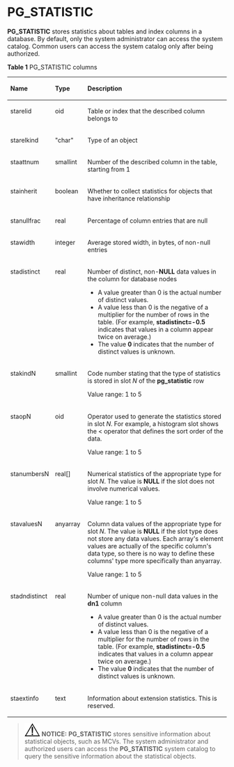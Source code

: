 # PG\_STATISTIC<a name="EN-US_TOPIC_0289900694"></a>

**PG\_STATISTIC**  stores statistics about tables and index columns in a database. By default, only the system administrator can access the system catalog. Common users can access the system catalog only after being authorized.

**Table  1**  PG\_STATISTIC columns

<a name="en-us_topic_0283137732_en-us_topic_0237122317_en-us_topic_0059778435_t409d019781a1464fa35a78496efe5127"></a>
<table><thead align="left"><tr id="en-us_topic_0283137732_en-us_topic_0237122317_en-us_topic_0059778435_r9fa959080f464cda84d3e370c739cedb"><th class="cellrowborder" valign="top" width="18.25%" id="mcps1.2.4.1.1"><p id="en-us_topic_0283137732_en-us_topic_0237122317_en-us_topic_0059778435_a9eeabae9f57146a3b582196fd912e426"><a name="en-us_topic_0283137732_en-us_topic_0237122317_en-us_topic_0059778435_a9eeabae9f57146a3b582196fd912e426"></a><a name="en-us_topic_0283137732_en-us_topic_0237122317_en-us_topic_0059778435_a9eeabae9f57146a3b582196fd912e426"></a>Name</p>
</th>
<th class="cellrowborder" valign="top" width="14.85%" id="mcps1.2.4.1.2"><p id="en-us_topic_0283137732_en-us_topic_0237122317_en-us_topic_0059778435_ae624cb0932be49ebac308d8f7c5ac44d"><a name="en-us_topic_0283137732_en-us_topic_0237122317_en-us_topic_0059778435_ae624cb0932be49ebac308d8f7c5ac44d"></a><a name="en-us_topic_0283137732_en-us_topic_0237122317_en-us_topic_0059778435_ae624cb0932be49ebac308d8f7c5ac44d"></a>Type</p>
</th>
<th class="cellrowborder" valign="top" width="66.9%" id="mcps1.2.4.1.3"><p id="en-us_topic_0283137732_en-us_topic_0237122317_en-us_topic_0059778435_acf2cd5f8256b4f5abd9e302d0ca582fb"><a name="en-us_topic_0283137732_en-us_topic_0237122317_en-us_topic_0059778435_acf2cd5f8256b4f5abd9e302d0ca582fb"></a><a name="en-us_topic_0283137732_en-us_topic_0237122317_en-us_topic_0059778435_acf2cd5f8256b4f5abd9e302d0ca582fb"></a>Description</p>
</th>
</tr>
</thead>
<tbody><tr id="en-us_topic_0283137732_en-us_topic_0237122317_en-us_topic_0059778435_r9df1702564f0488285e85b6175f2f077"><td class="cellrowborder" valign="top" width="18.25%" headers="mcps1.2.4.1.1 "><p id="en-us_topic_0283137732_en-us_topic_0237122317_en-us_topic_0059778435_a955ddb3e3046481f85d60457555bbd47"><a name="en-us_topic_0283137732_en-us_topic_0237122317_en-us_topic_0059778435_a955ddb3e3046481f85d60457555bbd47"></a><a name="en-us_topic_0283137732_en-us_topic_0237122317_en-us_topic_0059778435_a955ddb3e3046481f85d60457555bbd47"></a>starelid</p>
</td>
<td class="cellrowborder" valign="top" width="14.85%" headers="mcps1.2.4.1.2 "><p id="en-us_topic_0283137732_en-us_topic_0237122317_en-us_topic_0059778435_a7369429b087d40dfb246ac6bef7221ef"><a name="en-us_topic_0283137732_en-us_topic_0237122317_en-us_topic_0059778435_a7369429b087d40dfb246ac6bef7221ef"></a><a name="en-us_topic_0283137732_en-us_topic_0237122317_en-us_topic_0059778435_a7369429b087d40dfb246ac6bef7221ef"></a>oid</p>
</td>
<td class="cellrowborder" valign="top" width="66.9%" headers="mcps1.2.4.1.3 "><p id="en-us_topic_0283137732_en-us_topic_0237122317_en-us_topic_0059778435_a9f44d7fc88174a08a4fd18e69a06db8a"><a name="en-us_topic_0283137732_en-us_topic_0237122317_en-us_topic_0059778435_a9f44d7fc88174a08a4fd18e69a06db8a"></a><a name="en-us_topic_0283137732_en-us_topic_0237122317_en-us_topic_0059778435_a9f44d7fc88174a08a4fd18e69a06db8a"></a>Table or index that the described column belongs to</p>
</td>
</tr>
<tr id="en-us_topic_0283137732_en-us_topic_0237122317_en-us_topic_0059778435_r36a6830d24b94cdcadbf8c3cd45ca3f8"><td class="cellrowborder" valign="top" width="18.25%" headers="mcps1.2.4.1.1 "><p id="en-us_topic_0283137732_en-us_topic_0237122317_en-us_topic_0059778435_a79be0e463c26402bbc3e8eb971e291c7"><a name="en-us_topic_0283137732_en-us_topic_0237122317_en-us_topic_0059778435_a79be0e463c26402bbc3e8eb971e291c7"></a><a name="en-us_topic_0283137732_en-us_topic_0237122317_en-us_topic_0059778435_a79be0e463c26402bbc3e8eb971e291c7"></a>starelkind</p>
</td>
<td class="cellrowborder" valign="top" width="14.85%" headers="mcps1.2.4.1.2 "><p id="en-us_topic_0283137732_en-us_topic_0237122317_en-us_topic_0059778435_a00a2a7fecca24f9b987302851e4ab7f5"><a name="en-us_topic_0283137732_en-us_topic_0237122317_en-us_topic_0059778435_a00a2a7fecca24f9b987302851e4ab7f5"></a><a name="en-us_topic_0283137732_en-us_topic_0237122317_en-us_topic_0059778435_a00a2a7fecca24f9b987302851e4ab7f5"></a>"char"</p>
</td>
<td class="cellrowborder" valign="top" width="66.9%" headers="mcps1.2.4.1.3 "><p id="en-us_topic_0283137732_en-us_topic_0237122317_en-us_topic_0059778435_a98eb7d8b50fb42b9878912f0aeb0b1d3"><a name="en-us_topic_0283137732_en-us_topic_0237122317_en-us_topic_0059778435_a98eb7d8b50fb42b9878912f0aeb0b1d3"></a><a name="en-us_topic_0283137732_en-us_topic_0237122317_en-us_topic_0059778435_a98eb7d8b50fb42b9878912f0aeb0b1d3"></a>Type of an object</p>
</td>
</tr>
<tr id="en-us_topic_0283137732_en-us_topic_0237122317_en-us_topic_0059778435_r56e42be96ec9442fa76a0ff7e8442ce1"><td class="cellrowborder" valign="top" width="18.25%" headers="mcps1.2.4.1.1 "><p id="en-us_topic_0283137732_en-us_topic_0237122317_en-us_topic_0059778435_a1648cac272d4451a88d040577a4ad818"><a name="en-us_topic_0283137732_en-us_topic_0237122317_en-us_topic_0059778435_a1648cac272d4451a88d040577a4ad818"></a><a name="en-us_topic_0283137732_en-us_topic_0237122317_en-us_topic_0059778435_a1648cac272d4451a88d040577a4ad818"></a>staattnum</p>
</td>
<td class="cellrowborder" valign="top" width="14.85%" headers="mcps1.2.4.1.2 "><p id="en-us_topic_0283137732_en-us_topic_0237122317_en-us_topic_0059778435_a59032aa004c84688969586c45b866e1c"><a name="en-us_topic_0283137732_en-us_topic_0237122317_en-us_topic_0059778435_a59032aa004c84688969586c45b866e1c"></a><a name="en-us_topic_0283137732_en-us_topic_0237122317_en-us_topic_0059778435_a59032aa004c84688969586c45b866e1c"></a>smallint</p>
</td>
<td class="cellrowborder" valign="top" width="66.9%" headers="mcps1.2.4.1.3 "><p id="en-us_topic_0283137732_en-us_topic_0237122317_en-us_topic_0059778435_a67dfcc28e4c6497c92dc60974ee5976b"><a name="en-us_topic_0283137732_en-us_topic_0237122317_en-us_topic_0059778435_a67dfcc28e4c6497c92dc60974ee5976b"></a><a name="en-us_topic_0283137732_en-us_topic_0237122317_en-us_topic_0059778435_a67dfcc28e4c6497c92dc60974ee5976b"></a>Number of the described column in the table, starting from 1</p>
</td>
</tr>
<tr id="en-us_topic_0283137732_en-us_topic_0237122317_en-us_topic_0059778435_rd3f705c2468a4c718249d404e7951cdc"><td class="cellrowborder" valign="top" width="18.25%" headers="mcps1.2.4.1.1 "><p id="en-us_topic_0283137732_en-us_topic_0237122317_en-us_topic_0059778435_a53b9c37b7d484e23b0e67472ce1e55ea"><a name="en-us_topic_0283137732_en-us_topic_0237122317_en-us_topic_0059778435_a53b9c37b7d484e23b0e67472ce1e55ea"></a><a name="en-us_topic_0283137732_en-us_topic_0237122317_en-us_topic_0059778435_a53b9c37b7d484e23b0e67472ce1e55ea"></a>stainherit</p>
</td>
<td class="cellrowborder" valign="top" width="14.85%" headers="mcps1.2.4.1.2 "><p id="en-us_topic_0283137732_en-us_topic_0237122317_en-us_topic_0059778435_a2128c6cb0f8d427f838e4dfd5482497a"><a name="en-us_topic_0283137732_en-us_topic_0237122317_en-us_topic_0059778435_a2128c6cb0f8d427f838e4dfd5482497a"></a><a name="en-us_topic_0283137732_en-us_topic_0237122317_en-us_topic_0059778435_a2128c6cb0f8d427f838e4dfd5482497a"></a><span id="en-us_topic_0283137732_en-us_topic_0237122317_text134211726162818"><a name="en-us_topic_0283137732_en-us_topic_0237122317_text134211726162818"></a><a name="en-us_topic_0283137732_en-us_topic_0237122317_text134211726162818"></a>boolean</span></p>
</td>
<td class="cellrowborder" valign="top" width="66.9%" headers="mcps1.2.4.1.3 "><p id="en-us_topic_0283137732_en-us_topic_0237122317_en-us_topic_0059778435_a5aeb7ef6af0b497bacfecde8a757c992"><a name="en-us_topic_0283137732_en-us_topic_0237122317_en-us_topic_0059778435_a5aeb7ef6af0b497bacfecde8a757c992"></a><a name="en-us_topic_0283137732_en-us_topic_0237122317_en-us_topic_0059778435_a5aeb7ef6af0b497bacfecde8a757c992"></a>Whether to collect statistics for objects that have inheritance relationship</p>
</td>
</tr>
<tr id="en-us_topic_0283137732_en-us_topic_0237122317_en-us_topic_0059778435_r025ddb4ad4f446f4905a0df32f51ea68"><td class="cellrowborder" valign="top" width="18.25%" headers="mcps1.2.4.1.1 "><p id="en-us_topic_0283137732_en-us_topic_0237122317_en-us_topic_0059778435_ac13af8a0cde44a79aefc3967921c3e53"><a name="en-us_topic_0283137732_en-us_topic_0237122317_en-us_topic_0059778435_ac13af8a0cde44a79aefc3967921c3e53"></a><a name="en-us_topic_0283137732_en-us_topic_0237122317_en-us_topic_0059778435_ac13af8a0cde44a79aefc3967921c3e53"></a>stanullfrac</p>
</td>
<td class="cellrowborder" valign="top" width="14.85%" headers="mcps1.2.4.1.2 "><p id="en-us_topic_0283137732_en-us_topic_0237122317_en-us_topic_0059778435_ab8a7294170364af5801a06f663c0126d"><a name="en-us_topic_0283137732_en-us_topic_0237122317_en-us_topic_0059778435_ab8a7294170364af5801a06f663c0126d"></a><a name="en-us_topic_0283137732_en-us_topic_0237122317_en-us_topic_0059778435_ab8a7294170364af5801a06f663c0126d"></a>real</p>
</td>
<td class="cellrowborder" valign="top" width="66.9%" headers="mcps1.2.4.1.3 "><p id="en-us_topic_0283137732_en-us_topic_0237122317_en-us_topic_0059778435_afeda68a6a9b04e1ca4acb5752f35caa9"><a name="en-us_topic_0283137732_en-us_topic_0237122317_en-us_topic_0059778435_afeda68a6a9b04e1ca4acb5752f35caa9"></a><a name="en-us_topic_0283137732_en-us_topic_0237122317_en-us_topic_0059778435_afeda68a6a9b04e1ca4acb5752f35caa9"></a>Percentage of column entries that are null</p>
</td>
</tr>
<tr id="en-us_topic_0283137732_en-us_topic_0237122317_en-us_topic_0059778435_r177bec5ced3047caa402dee55e836ac1"><td class="cellrowborder" valign="top" width="18.25%" headers="mcps1.2.4.1.1 "><p id="en-us_topic_0283137732_en-us_topic_0237122317_en-us_topic_0059778435_a290918dac5a44775b1e8b4d8a75c2205"><a name="en-us_topic_0283137732_en-us_topic_0237122317_en-us_topic_0059778435_a290918dac5a44775b1e8b4d8a75c2205"></a><a name="en-us_topic_0283137732_en-us_topic_0237122317_en-us_topic_0059778435_a290918dac5a44775b1e8b4d8a75c2205"></a>stawidth</p>
</td>
<td class="cellrowborder" valign="top" width="14.85%" headers="mcps1.2.4.1.2 "><p id="en-us_topic_0283137732_en-us_topic_0237122317_en-us_topic_0059778435_a79eb4132051a4623a29780b2f237f001"><a name="en-us_topic_0283137732_en-us_topic_0237122317_en-us_topic_0059778435_a79eb4132051a4623a29780b2f237f001"></a><a name="en-us_topic_0283137732_en-us_topic_0237122317_en-us_topic_0059778435_a79eb4132051a4623a29780b2f237f001"></a>integer</p>
</td>
<td class="cellrowborder" valign="top" width="66.9%" headers="mcps1.2.4.1.3 "><p id="en-us_topic_0283137732_en-us_topic_0237122317_en-us_topic_0059778435_ae28f9be04e1a4387a64cf9c9b8e12f17"><a name="en-us_topic_0283137732_en-us_topic_0237122317_en-us_topic_0059778435_ae28f9be04e1a4387a64cf9c9b8e12f17"></a><a name="en-us_topic_0283137732_en-us_topic_0237122317_en-us_topic_0059778435_ae28f9be04e1a4387a64cf9c9b8e12f17"></a>Average stored width, in bytes, of non-null entries</p>
</td>
</tr>
<tr id="en-us_topic_0283137732_en-us_topic_0237122317_en-us_topic_0059778435_r2191dc87ee0942c38c686cfd3c144562"><td class="cellrowborder" valign="top" width="18.25%" headers="mcps1.2.4.1.1 "><p id="en-us_topic_0283137732_en-us_topic_0237122317_en-us_topic_0059778435_aa4e05bbc143b45f4a2c8613271357054"><a name="en-us_topic_0283137732_en-us_topic_0237122317_en-us_topic_0059778435_aa4e05bbc143b45f4a2c8613271357054"></a><a name="en-us_topic_0283137732_en-us_topic_0237122317_en-us_topic_0059778435_aa4e05bbc143b45f4a2c8613271357054"></a>stadistinct</p>
</td>
<td class="cellrowborder" valign="top" width="14.85%" headers="mcps1.2.4.1.2 "><p id="en-us_topic_0283137732_en-us_topic_0237122317_en-us_topic_0059778435_a932556b873fd4bc9a0d32d296b4fce67"><a name="en-us_topic_0283137732_en-us_topic_0237122317_en-us_topic_0059778435_a932556b873fd4bc9a0d32d296b4fce67"></a><a name="en-us_topic_0283137732_en-us_topic_0237122317_en-us_topic_0059778435_a932556b873fd4bc9a0d32d296b4fce67"></a>real</p>
</td>
<td class="cellrowborder" valign="top" width="66.9%" headers="mcps1.2.4.1.3 "><p id="en-us_topic_0283137732_en-us_topic_0237122317_en-us_topic_0059778435_a989b7d2a7cf742ddb9d5b5254032b768"><a name="en-us_topic_0283137732_en-us_topic_0237122317_en-us_topic_0059778435_a989b7d2a7cf742ddb9d5b5254032b768"></a><a name="en-us_topic_0283137732_en-us_topic_0237122317_en-us_topic_0059778435_a989b7d2a7cf742ddb9d5b5254032b768"></a>Number of distinct, non-<strong id="en-us_topic_0237122317_b23582028205517"><a name="en-us_topic_0237122317_b23582028205517"></a><a name="en-us_topic_0237122317_b23582028205517"></a>NULL</strong> data values in the column for database nodes</p>
<a name="en-us_topic_0283137732_en-us_topic_0237122317_en-us_topic_0059778435_u91e07d873c3e4ee1a23ac5f11436835a"></a><a name="en-us_topic_0283137732_en-us_topic_0237122317_en-us_topic_0059778435_u91e07d873c3e4ee1a23ac5f11436835a"></a><ul id="en-us_topic_0283137732_en-us_topic_0237122317_en-us_topic_0059778435_u91e07d873c3e4ee1a23ac5f11436835a"><li>A value greater than 0 is the actual number of distinct values.</li><li>A value less than 0 is the negative of a multiplier for the number of rows in the table. (For example, <strong id="en-us_topic_0237122317_b466491243716"><a name="en-us_topic_0237122317_b466491243716"></a><a name="en-us_topic_0237122317_b466491243716"></a>stadistinct=-0.5</strong> indicates that values in a column appear twice on average.)</li><li>The value <strong id="en-us_topic_0237122317_b15944164373"><a name="en-us_topic_0237122317_b15944164373"></a><a name="en-us_topic_0237122317_b15944164373"></a>0</strong> indicates that the number of distinct values is unknown.</li></ul>
</td>
</tr>
<tr id="en-us_topic_0283137732_en-us_topic_0237122317_en-us_topic_0059778435_r98f7baf6506045218e022e589d7a5db4"><td class="cellrowborder" valign="top" width="18.25%" headers="mcps1.2.4.1.1 "><p id="en-us_topic_0283137732_en-us_topic_0237122317_en-us_topic_0059778435_a4aa911f0d13843a9bf4388b5da4d54b1"><a name="en-us_topic_0283137732_en-us_topic_0237122317_en-us_topic_0059778435_a4aa911f0d13843a9bf4388b5da4d54b1"></a><a name="en-us_topic_0283137732_en-us_topic_0237122317_en-us_topic_0059778435_a4aa911f0d13843a9bf4388b5da4d54b1"></a>stakindN</p>
</td>
<td class="cellrowborder" valign="top" width="14.85%" headers="mcps1.2.4.1.2 "><p id="en-us_topic_0283137732_en-us_topic_0237122317_en-us_topic_0059778435_a5eb6b5d448244e03838d3af894f7e9dd"><a name="en-us_topic_0283137732_en-us_topic_0237122317_en-us_topic_0059778435_a5eb6b5d448244e03838d3af894f7e9dd"></a><a name="en-us_topic_0283137732_en-us_topic_0237122317_en-us_topic_0059778435_a5eb6b5d448244e03838d3af894f7e9dd"></a>smallint</p>
</td>
<td class="cellrowborder" valign="top" width="66.9%" headers="mcps1.2.4.1.3 "><p id="en-us_topic_0283137732_en-us_topic_0237122317_en-us_topic_0059778435_a5365d5af63e3431d84dff029066364aa"><a name="en-us_topic_0283137732_en-us_topic_0237122317_en-us_topic_0059778435_a5365d5af63e3431d84dff029066364aa"></a><a name="en-us_topic_0283137732_en-us_topic_0237122317_en-us_topic_0059778435_a5365d5af63e3431d84dff029066364aa"></a>Code number stating that the type of statistics is stored in slot <em id="i74151249125114"><a name="i74151249125114"></a><a name="i74151249125114"></a>N</em> of the <strong id="en-us_topic_0237122317_b88381519143720"><a name="en-us_topic_0237122317_b88381519143720"></a><a name="en-us_topic_0237122317_b88381519143720"></a>pg_statistic</strong> row</p>
<p id="en-us_topic_0283137732_en-us_topic_0237122317_en-us_topic_0059778435_ac5c496909b1f4d6c8ec50554f07fcb61"><a name="en-us_topic_0283137732_en-us_topic_0237122317_en-us_topic_0059778435_ac5c496909b1f4d6c8ec50554f07fcb61"></a><a name="en-us_topic_0283137732_en-us_topic_0237122317_en-us_topic_0059778435_ac5c496909b1f4d6c8ec50554f07fcb61"></a>Value range: 1 to 5</p>
</td>
</tr>
<tr id="en-us_topic_0283137732_en-us_topic_0237122317_en-us_topic_0059778435_r1c1ecde97bb74a9fb200f6fad02028d3"><td class="cellrowborder" valign="top" width="18.25%" headers="mcps1.2.4.1.1 "><p id="en-us_topic_0283137732_en-us_topic_0237122317_en-us_topic_0059778435_ac443e0ee07cb448bb0f13de10253dd97"><a name="en-us_topic_0283137732_en-us_topic_0237122317_en-us_topic_0059778435_ac443e0ee07cb448bb0f13de10253dd97"></a><a name="en-us_topic_0283137732_en-us_topic_0237122317_en-us_topic_0059778435_ac443e0ee07cb448bb0f13de10253dd97"></a>staopN</p>
</td>
<td class="cellrowborder" valign="top" width="14.85%" headers="mcps1.2.4.1.2 "><p id="en-us_topic_0283137732_en-us_topic_0237122317_en-us_topic_0059778435_a12def3ebb81a487b9d79d93e16bddf3e"><a name="en-us_topic_0283137732_en-us_topic_0237122317_en-us_topic_0059778435_a12def3ebb81a487b9d79d93e16bddf3e"></a><a name="en-us_topic_0283137732_en-us_topic_0237122317_en-us_topic_0059778435_a12def3ebb81a487b9d79d93e16bddf3e"></a>oid</p>
</td>
<td class="cellrowborder" valign="top" width="66.9%" headers="mcps1.2.4.1.3 "><p id="en-us_topic_0283137732_en-us_topic_0237122317_en-us_topic_0059778435_a44755e714cb24f8f8cc795359927664f"><a name="en-us_topic_0283137732_en-us_topic_0237122317_en-us_topic_0059778435_a44755e714cb24f8f8cc795359927664f"></a><a name="en-us_topic_0283137732_en-us_topic_0237122317_en-us_topic_0059778435_a44755e714cb24f8f8cc795359927664f"></a>Operator used to generate the statistics stored in slot <em id="i1672235912518"><a name="i1672235912518"></a><a name="i1672235912518"></a>N</em>. For example, a histogram slot shows the &lt; operator that defines the sort order of the data.</p>
<p id="en-us_topic_0283137732_en-us_topic_0237122317_en-us_topic_0059778435_a5c5f6a7e9d184ec68c46497cd81ea839"><a name="en-us_topic_0283137732_en-us_topic_0237122317_en-us_topic_0059778435_a5c5f6a7e9d184ec68c46497cd81ea839"></a><a name="en-us_topic_0283137732_en-us_topic_0237122317_en-us_topic_0059778435_a5c5f6a7e9d184ec68c46497cd81ea839"></a>Value range: 1 to 5</p>
</td>
</tr>
<tr id="en-us_topic_0283137732_en-us_topic_0237122317_en-us_topic_0059778435_rd937c41f991747229f15692544661271"><td class="cellrowborder" valign="top" width="18.25%" headers="mcps1.2.4.1.1 "><p id="en-us_topic_0283137732_en-us_topic_0237122317_en-us_topic_0059778435_a25708fbea4b84d939798fd39743a01cf"><a name="en-us_topic_0283137732_en-us_topic_0237122317_en-us_topic_0059778435_a25708fbea4b84d939798fd39743a01cf"></a><a name="en-us_topic_0283137732_en-us_topic_0237122317_en-us_topic_0059778435_a25708fbea4b84d939798fd39743a01cf"></a>stanumbersN</p>
</td>
<td class="cellrowborder" valign="top" width="14.85%" headers="mcps1.2.4.1.2 "><p id="en-us_topic_0283137732_en-us_topic_0237122317_en-us_topic_0059778435_a196b52aae5654409acac8732ce22e96f"><a name="en-us_topic_0283137732_en-us_topic_0237122317_en-us_topic_0059778435_a196b52aae5654409acac8732ce22e96f"></a><a name="en-us_topic_0283137732_en-us_topic_0237122317_en-us_topic_0059778435_a196b52aae5654409acac8732ce22e96f"></a>real[]</p>
</td>
<td class="cellrowborder" valign="top" width="66.9%" headers="mcps1.2.4.1.3 "><p id="en-us_topic_0283137732_en-us_topic_0237122317_en-us_topic_0059778435_ab079b76c7d724408ba5b2f954d1c266e"><a name="en-us_topic_0283137732_en-us_topic_0237122317_en-us_topic_0059778435_ab079b76c7d724408ba5b2f954d1c266e"></a><a name="en-us_topic_0283137732_en-us_topic_0237122317_en-us_topic_0059778435_ab079b76c7d724408ba5b2f954d1c266e"></a>Numerical statistics of the appropriate type for slot <em id="i210511214527"><a name="i210511214527"></a><a name="i210511214527"></a>N</em>. The value is <strong id="b191111012125213"><a name="b191111012125213"></a><a name="b191111012125213"></a>NULL</strong> if the slot does not involve numerical values.</p>
<p id="en-us_topic_0283137732_en-us_topic_0237122317_en-us_topic_0059778435_a41bece846b124658a81180c495395221"><a name="en-us_topic_0283137732_en-us_topic_0237122317_en-us_topic_0059778435_a41bece846b124658a81180c495395221"></a><a name="en-us_topic_0283137732_en-us_topic_0237122317_en-us_topic_0059778435_a41bece846b124658a81180c495395221"></a>Value range: 1 to 5</p>
</td>
</tr>
<tr id="en-us_topic_0283137732_en-us_topic_0237122317_en-us_topic_0059778435_rb5da6f8a0b0e403e9f204de5f2ef0c07"><td class="cellrowborder" valign="top" width="18.25%" headers="mcps1.2.4.1.1 "><p id="en-us_topic_0283137732_en-us_topic_0237122317_en-us_topic_0059778435_a082e8c0a15734dd6a41c80161b65b997"><a name="en-us_topic_0283137732_en-us_topic_0237122317_en-us_topic_0059778435_a082e8c0a15734dd6a41c80161b65b997"></a><a name="en-us_topic_0283137732_en-us_topic_0237122317_en-us_topic_0059778435_a082e8c0a15734dd6a41c80161b65b997"></a>stavaluesN</p>
</td>
<td class="cellrowborder" valign="top" width="14.85%" headers="mcps1.2.4.1.2 "><p id="en-us_topic_0283137732_en-us_topic_0237122317_en-us_topic_0059778435_aac870a7d0e0d4f519dbe86df30d92577"><a name="en-us_topic_0283137732_en-us_topic_0237122317_en-us_topic_0059778435_aac870a7d0e0d4f519dbe86df30d92577"></a><a name="en-us_topic_0283137732_en-us_topic_0237122317_en-us_topic_0059778435_aac870a7d0e0d4f519dbe86df30d92577"></a>anyarray</p>
</td>
<td class="cellrowborder" valign="top" width="66.9%" headers="mcps1.2.4.1.3 "><p id="en-us_topic_0283137732_en-us_topic_0237122317_en-us_topic_0059778435_a94f2d0ee326349f5ada8c338724e159b"><a name="en-us_topic_0283137732_en-us_topic_0237122317_en-us_topic_0059778435_a94f2d0ee326349f5ada8c338724e159b"></a><a name="en-us_topic_0283137732_en-us_topic_0237122317_en-us_topic_0059778435_a94f2d0ee326349f5ada8c338724e159b"></a>Column data values of the appropriate type for slot <em id="i150142775218"><a name="i150142775218"></a><a name="i150142775218"></a>N</em>. The value is <strong id="en-us_topic_0237122317_b8395310115517"><a name="en-us_topic_0237122317_b8395310115517"></a><a name="en-us_topic_0237122317_b8395310115517"></a>NULL</strong> if the slot type does not store any data values. Each array's element values are actually of the specific column's data type, so there is no way to define these columns' type more specifically than anyarray.</p>
<p id="en-us_topic_0283137732_en-us_topic_0237122317_en-us_topic_0059778435_a8985e770dcd34a5f8c9196a22699cd23"><a name="en-us_topic_0283137732_en-us_topic_0237122317_en-us_topic_0059778435_a8985e770dcd34a5f8c9196a22699cd23"></a><a name="en-us_topic_0283137732_en-us_topic_0237122317_en-us_topic_0059778435_a8985e770dcd34a5f8c9196a22699cd23"></a>Value range: 1 to 5</p>
</td>
</tr>
<tr id="en-us_topic_0283137732_en-us_topic_0237122317_en-us_topic_0059778435_r3d935c3952c14f108a6b6633db980426"><td class="cellrowborder" valign="top" width="18.25%" headers="mcps1.2.4.1.1 "><p id="en-us_topic_0283137732_en-us_topic_0237122317_en-us_topic_0059778435_en-us_topic_0058965942_p580562319402"><a name="en-us_topic_0283137732_en-us_topic_0237122317_en-us_topic_0059778435_en-us_topic_0058965942_p580562319402"></a><a name="en-us_topic_0283137732_en-us_topic_0237122317_en-us_topic_0059778435_en-us_topic_0058965942_p580562319402"></a>stadndistinct</p>
</td>
<td class="cellrowborder" valign="top" width="14.85%" headers="mcps1.2.4.1.2 "><p id="en-us_topic_0283137732_en-us_topic_0237122317_en-us_topic_0059778435_en-us_topic_0058965942_p49343089402"><a name="en-us_topic_0283137732_en-us_topic_0237122317_en-us_topic_0059778435_en-us_topic_0058965942_p49343089402"></a><a name="en-us_topic_0283137732_en-us_topic_0237122317_en-us_topic_0059778435_en-us_topic_0058965942_p49343089402"></a>real</p>
</td>
<td class="cellrowborder" valign="top" width="66.9%" headers="mcps1.2.4.1.3 "><p id="en-us_topic_0283137732_en-us_topic_0237122317_en-us_topic_0059778435_en-us_topic_0058965942_p641346579402"><a name="en-us_topic_0283137732_en-us_topic_0237122317_en-us_topic_0059778435_en-us_topic_0058965942_p641346579402"></a><a name="en-us_topic_0283137732_en-us_topic_0237122317_en-us_topic_0059778435_en-us_topic_0058965942_p641346579402"></a>Number of unique non-null data values in the <strong id="en-us_topic_0237122317_b1946884093720"><a name="en-us_topic_0237122317_b1946884093720"></a><a name="en-us_topic_0237122317_b1946884093720"></a>dn1</strong> column</p>
<a name="en-us_topic_0283137732_en-us_topic_0237122317_en-us_topic_0059778435_u6dd847d6dedc4807af9353955f5e8354"></a><a name="en-us_topic_0283137732_en-us_topic_0237122317_en-us_topic_0059778435_u6dd847d6dedc4807af9353955f5e8354"></a><ul id="en-us_topic_0283137732_en-us_topic_0237122317_en-us_topic_0059778435_u6dd847d6dedc4807af9353955f5e8354"><li>A value greater than 0 is the actual number of distinct values.</li><li>A value less than 0 is the negative of a multiplier for the number of rows in the table. (For example, <strong id="en-us_topic_0237122317_b15438844163712"><a name="en-us_topic_0237122317_b15438844163712"></a><a name="en-us_topic_0237122317_b15438844163712"></a>stadistinct=-0.5</strong> indicates that values in a column appear twice on average.)</li><li>The value <strong id="en-us_topic_0237122317_b11493204673720"><a name="en-us_topic_0237122317_b11493204673720"></a><a name="en-us_topic_0237122317_b11493204673720"></a>0</strong> indicates that the number of distinct values is unknown.</li></ul>
</td>
</tr>
<tr id="en-us_topic_0283137732_en-us_topic_0237122317_row1590511431613"><td class="cellrowborder" valign="top" width="18.25%" headers="mcps1.2.4.1.1 "><p id="en-us_topic_0283137732_en-us_topic_0237122317_p2905181401614"><a name="en-us_topic_0283137732_en-us_topic_0237122317_p2905181401614"></a><a name="en-us_topic_0283137732_en-us_topic_0237122317_p2905181401614"></a>staextinfo</p>
</td>
<td class="cellrowborder" valign="top" width="14.85%" headers="mcps1.2.4.1.2 "><p id="en-us_topic_0283137732_en-us_topic_0237122317_p3905111491616"><a name="en-us_topic_0283137732_en-us_topic_0237122317_p3905111491616"></a><a name="en-us_topic_0283137732_en-us_topic_0237122317_p3905111491616"></a>text</p>
</td>
<td class="cellrowborder" valign="top" width="66.9%" headers="mcps1.2.4.1.3 "><p id="en-us_topic_0283137732_en-us_topic_0237122317_p169058144161"><a name="en-us_topic_0283137732_en-us_topic_0237122317_p169058144161"></a><a name="en-us_topic_0283137732_en-us_topic_0237122317_p169058144161"></a>Information about extension statistics. This is reserved.</p>
</td>
</tr>
</tbody>
</table>

>![](public_sys-resources/icon-notice.gif) **NOTICE:** 
>**PG\_STATISTIC**  stores sensitive information about statistical objects, such as MCVs. The system administrator and authorized users can access the  **PG\_STATISTIC**  system catalog to query the sensitive information about the statistical objects.

